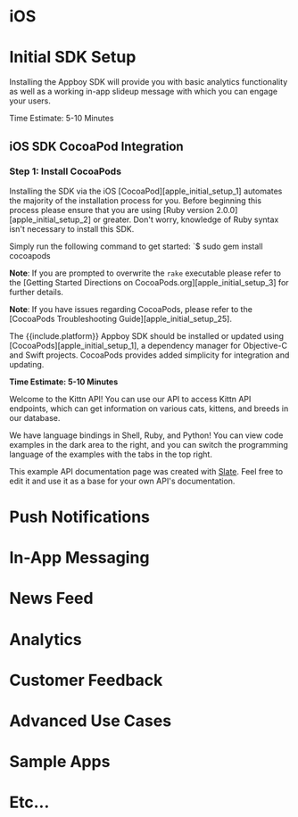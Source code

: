 # iOS

# Initial SDK Setup

Installing the Appboy SDK will provide you with basic analytics functionality as well as a working in-app slideup message with which you can engage your users.

<aside class="notice">
  Time Estimate: 5-10 Minutes
</aside>

## iOS  SDK CocoaPod Integration

### Step 1: Install CocoaPods

Installing the SDK via the iOS [CocoaPod][apple_initial_setup_1] automates the majority of the installation process for you. Before beginning this process please ensure that you are using [Ruby version 2.0.0][apple_initial_setup_2] or greater. Don't worry, knowledge of Ruby syntax isn't necessary to install this SDK.

Simply run the following command to get started: `$ sudo gem install cocoapods

__Note__: If you are prompted to overwrite the `rake` executable please refer to the [Getting Started Directions on CocoaPods.org][apple_initial_setup_3] for further details.

__Note__: If you have issues regarding CocoaPods, please refer to the [CocoaPods Troubleshooting Guide][apple_initial_setup_25].

The {{include.platform}} Appboy SDK should be installed or updated using [CocoaPods][apple_initial_setup_1], a dependency manager for Objective-C and Swift projects. CocoaPods provides added simplicity for integration and updating.

__Time Estimate: 5-10 Minutes__

Welcome to the Kittn API! You can use our API to access Kittn API endpoints, which can get information on various cats, kittens, and breeds in our database.

We have language bindings in Shell, Ruby, and Python! You can view code examples in the dark area to the right, and you can switch the programming language of the examples with the tabs in the top right.

This example API documentation page was created with [Slate](https://github.com/tripit/slate). Feel free to edit it and use it as a base for your own API's documentation.

# Push Notifications

# In-App Messaging

# News Feed

# Analytics

# Customer Feedback

# Advanced Use Cases

# Sample Apps

# Etc...